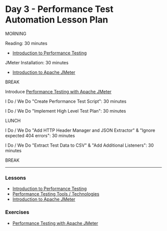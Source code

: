 # Day 3 - Performance Test Automation Lesson Plan

MORNING

Reading: 30 minutes
  - [Introduction to Performance Testing](../../lessons/MQA-introduction-to-performance-testing.md)

JMeter Installation: 30 minutes
  - [Introduction to Apache JMeter](../../lessons/MQA-introduction-to-apache-jmeter.md)

BREAK

Introduce [Performance Testing with Apache JMeter](../../exercises/MQA-exercise-performance-testing.md)

I Do / We Do "Create Performance Test Script": 30 minutes

I Do / We Do "Implement High Level Test Plan": 30 minutes

LUNCH

I Do / We Do "Add HTTP Header Manager and JSON Extractor" & "Ignore expected 404 errors": 30 minutes

I Do / We Do "Extract Test Data to CSV" & "Add Additional Listeners": 30 minutes

BREAK


------------------------------------------------------------------------------------------

### Lessons
- [Introduction to Performance Testing](../../lessons/MQA-introduction-to-performance-testing.md)
- [Performance Testing Tools / Technologies](../../lessons/MQA-performance-testing-tools.md)
- [Introduction to Apache JMeter](../../lessons/MQA-introduction-to-apache-jmeter.md)

### Exercises
- [Performance Testing with Apache JMeter](../../exercises/MQA-exercise-performance-testing.md)